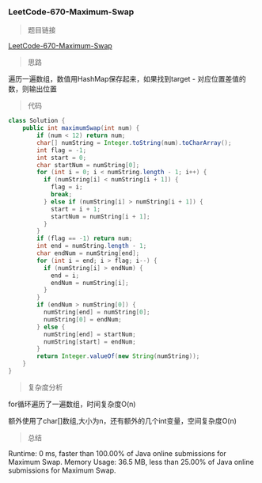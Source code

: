 ### LeetCode-670-Maximum-Swap

> 题目链接

[LeetCode-670-Maximum-Swap](https://leetcode.com/problems/maximum-swap/)

> 思路

遍历一遍数组，数值用HashMap保存起来，如果找到target - 对应位置差值的数，则输出位置

> 代码

```java
class Solution {
    public int maximumSwap(int num) {
        if (num < 12) return num;
        char[] numString = Integer.toString(num).toCharArray();
        int flag = -1;
        int start = 0;
        char startNum = numString[0];
        for (int i = 0; i < numString.length - 1; i++) {
          if (numString[i] < numString[i + 1]) {
            flag = i;
            break;
          } else if (numString[i] > numString[i + 1]) {
            start = i + 1;
            startNum = numString[i + 1];
          }
        }
        if (flag == -1) return num;
        int end = numString.length - 1;
        char endNum = numString[end];
        for (int i = end; i > flag; i--) {
          if (numString[i] > endNum) {
            end = i;
            endNum = numString[i];
          }
        }
        if (endNum > numString[0]) {
          numString[end] = numString[0];
          numString[0] = endNum;
        } else {
          numString[end] = startNum;
          numString[start] = endNum;
        }
        return Integer.valueOf(new String(numString));
    }
}
```

> 复杂度分析

for循环遍历了一遍数组，时间复杂度O(n)

额外使用了char[]数组,大小为n，还有额外的几个int变量，空间复杂度O(n)

> 总结

Runtime: 0 ms, faster than 100.00% of Java online submissions for Maximum Swap.
Memory Usage: 36.5 MB, less than 25.00% of Java online submissions for Maximum Swap.
